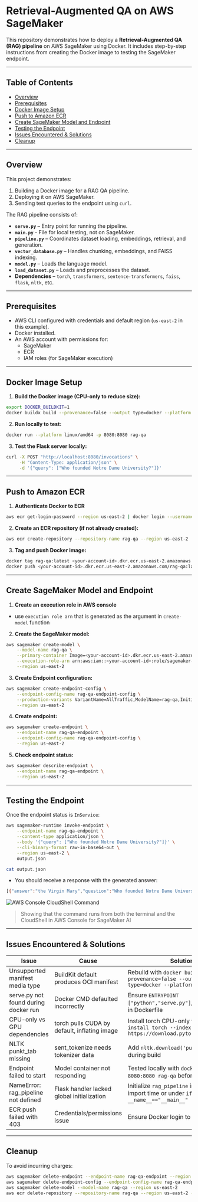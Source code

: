 # Retrieval-Augmented QA on AWS SageMaker

This repository demonstrates how to deploy a **Retrieval-Augmented QA (RAG) pipeline** on AWS SageMaker using Docker. It includes step-by-step instructions from creating the Docker image to testing the SageMaker endpoint. 

---

## Table of Contents

- [Overview](#overview)
- [Prerequisites](#prerequisites)
- [Docker Image Setup](#docker-image-setup)
- [Push to Amazon ECR](#push-to-amazon-ecr)
- [Create SageMaker Model and Endpoint](#create-sagemaker-model-and-endpoint)
- [Testing the Endpoint](#testing-the-endpoint)
- [Issues Encountered & Solutions](#issues-encountered--solutions)
- [Cleanup](#cleanup)

---

## Overview

This project demonstrates:

1. Building a Docker image for a RAG QA pipeline.
2. Deploying it on AWS SageMaker.
3. Sending test queries to the endpoint using `curl`.

The RAG pipeline consists of:

- **`serve.py`** – Entry point for running the pipeline.
- **`main.py`** - File for local testing, not on SageMaker.
- **`pipeline.py`** – Coordinates dataset loading, embeddings, retrieval, and generation.
- **`vector_database.py`** – Handles chunking, embeddings, and FAISS indexing.
- **`model.py`** – Loads the language model.
- **`load_dataset.py`** – Loads and preprocesses the dataset.
- **Dependencies** – `torch`, `transformers`, `sentence-transformers`, `faiss`, `flask`, `nltk`, etc.

---

## Prerequisites

- AWS CLI configured with credentials and default region (`us-east-2` in this example).
- Docker installed.
- An AWS account with permissions for:
  - SageMaker
  - ECR
  - IAM roles (for SageMaker execution)

---

## Docker Image Setup

1. **Build the Docker image (CPU-only to reduce size):**
```bash
export DOCKER_BUILDKIT=1
docker buildx build --provenance=false --output type=docker --platform linux/amd64 -t rag-qa .
```

2. **Run locally to test:**
```bash
docker run --platform linux/amd64 -p 8080:8080 rag-qa
```

3. **Test the Flask server locally:**
```bash
curl -X POST "http://localhost:8080/invocations" \
     -H "Content-Type: application/json" \
     -d '{"query": ["Who founded Notre Dame University?"]}'
```

---

## Push to Amazon ECR

1. **Authenticate Docker to ECR**
```bash
aws ecr get-login-password --region us-east-2 | docker login --username AWS --password-stdin <your-account-id>.dkr.ecr.us-east-2.amazonaws.com
```

2. **Create an ECR repository (if not already created):**
```bash
aws ecr create-repository --repository-name rag-qa --region us-east-2
```

3. **Tag and push Docker image:**
```bash
docker tag rag-qa:latest <your-account-id>.dkr.ecr.us-east-2.amazonaws.com/rag-qa:latest
docker push <your-account-id>.dkr.ecr.us-east-2.amazonaws.com/rag-qa:latest
```

---

## Create SageMaker Model and Endpoint

1. **Create an execution role in AWS console**
- use `execution role arn` that is generated as the argument in `create-model` function

2. **Create the SageMaker model:**
```bash
aws sagemaker create-model \
    --model-name rag-qa \
    --primary-container Image=<your-account-id>.dkr.ecr.us-east-2.amazonaws.com/rag-qa:latest \
    --execution-role-arn arn:aws:iam::<your-account-id>:role/sagemaker-role-rag-qa \
    --region us-east-2
```

3. **Create Endpoint configuration:**
```bash
aws sagemaker create-endpoint-config \
    --endpoint-config-name rag-qa-endpoint-config \
    --production-variants VariantName=AllTraffic,ModelName=rag-qa,InitialInstanceCount=1,InstanceType=ml.m5.large \
    --region us-east-2
```

4. **Create endpoint:**
```bash
aws sagemaker create-endpoint \
    --endpoint-name rag-qa-endpoint \
    --endpoint-config-name rag-qa-endpoint-config \
    --region us-east-2
```

5. **Check endpoint status:**
```bash
aws sagemaker describe-endpoint \
    --endpoint-name rag-qa-endpoint \
    --region us-east-2
```

---

## Testing the Endpoint

Once the endpoint status is `InService`:
```bash
aws sagemaker-runtime invoke-endpoint \
    --endpoint-name rag-qa-endpoint \
    --content-type application/json \
    --body '{"query": ["Who founded Notre Dame University?"]}' \
    --cli-binary-format raw-in-base64-out \
    --region us-east-2 \
    output.json

cat output.json
```

- You should receive a response with the generated answer:
```bash
[{"answer":"the Virgin Mary","question":"Who founded Notre Dame University?"}]
```

![AWS Console CloudShell Command](images/RAGQawsPrediction.png)
> Showing that the command runs from both the terminal and the CloudShell in AWS Console for SageMaker AI

---

## Issues Encountered & Solutions
| Issue                               | Cause                                           | Solution                                                                                       |
|-------------------------------------|-------------------------------------------------|------------------------------------------------------------------------------------------------|
| Unsupported manifest media type      | BuildKit default produces OCI manifest         | Rebuild with `docker buildx build --provenance=false --output type=docker --platform linux/amd64` |
| serve.py not found during docker run | Docker CMD defaulted incorrectly               | Ensure `ENTRYPOINT ["python","serve.py"]`, `CMD ["serve"]` in Dockerfile                                              |
| CPU-only vs GPU dependencies         | torch pulls CUDA by default, inflating image  | Install torch CPU-only with `pip install torch --index-url https://download.pytorch.org/whl/cpu` |
| NLTK punkt_tab missing               | sent_tokenize needs tokenizer data             | Add `nltk.download('punkt_tab')` during build                                                 |
| Endpoint failed to start             | Model container not responding                 | Tested locally with `docker run -p 8080:8080 rag-qa` before deploying                          |
| NameError: rag_pipeline not defined | Flask handler lacked global initialization    | Initialize `rag_pipeline` in `serve.py` at import time or under `if __name__=="__main__"`      |
| ECR push failed with 403             | Credentials/permissions issue                  | Ensure Docker login to ECR is correct                                                        |

___

## Cleanup

To avoid incurring charges:
```bash
aws sagemaker delete-endpoint --endpoint-name rag-qa-endpoint --region us-east-2
aws sagemaker delete-endpoint-config --endpoint-config-name rag-qa-endpoint-config --region us-east-2
aws sagemaker delete-model --model-name rag-qa --region us-east-2
aws ecr delete-repository --repository-name rag-qa --region us-east-2 --force
```
